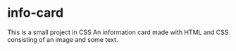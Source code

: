 # info-card
This is a small project in CSS
An information card made with HTML and CSS consisting of an image and some text.

